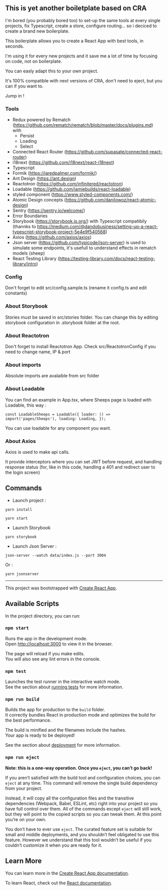 ## This is yet another boiletplate based on CRA

I'm bored (you probably bored too) to set-up the same tools at every single projects, fix Typescript, create a store, configure routing... so i deciced to create a brand new boilerplate.

This boilerplate allows you to create a React App with best tools, in seconds. 

I'm using it for every new projects and it save me a lot of time by focusing on code, not on boilerplate.

You can easly adapt this to your own project. 

It's 100% compatible with next versions of CRA, don't need to eject, but you can if you want to.

Jump in !

### Tools
- Redux powered by Rematch (https://github.com/rematch/rematch/blob/master/docs/plugins.md) with
  - Persist
  - Loading
  - Select
- Connected React Router (https://github.com/supasate/connected-react-router)
- i18next (https://github.com/i18next/react-i18next)
- Typescript 
- Formik (https://jaredpalmer.com/formik/)
- Ant Design (https://ant.design)
- Reactotron (https://github.com/infinitered/reactotron)
- Loadable (https://github.com/jamiebuilds/react-loadable)
- styled component (https://www.styled-components.com/)
- Atomic Design concepts (https://github.com/danilowoz/react-atomic-design)
- Sentry (https://sentry.io/welcome/)
- Error Boundaries
- Storybook (https://storybook.js.org/) with Typescript compatibily (thannks to https://medium.com/@dandobusiness/setting-up-a-react-typescript-storybook-project-5e4e9f540568)
- Axios (https://github.com/axios/axios)
- Json server (https://github.com/typicode/json-server) is used to simulate some endpoints, it's usefull to understand effects in rematch models (sheep)
- React Testing Library (https://testing-library.com/docs/react-testing-library/intro)

### Config
Don't forget to edit src/config.sample.ts (rename it config.ts and edit constants)

### About Storybook
Stories must be saved in src/stories folder. You can change this by editing storybook configuration in .storybook folder at the root.

### About Reactotron
Don't forget to install Reactotron App. Check src/ReactotronConfig if you need to change name, IP & port

### About imports
Absolute imports are avalaible from src folder

### About Loadable
You can find an example in App.tsx, where Sheeps page is loaded with Loadable, this way : 

`const LoadableSheeps = Loadable({
  loader: () => import('pages/Sheeps'),
  loading: Loading,
});`

You can use loadable for any component you want. 

### About Axios
Axios is used to make api calls.

It provide interceptors where you can set JWT before request, and handling response status (for, like in this code, handling a 401 and redirect user to the login screen)

## Commands

- Launch project : 

`yarn install`

`yarn start`

- Launch Storybook

`yarn storybook`

- Launch Json Server :

`json-server --watch data/index.js --port 3004`

Or :

`yarn jsonserver`

---

This project was bootstrapped with [Create React App](https://github.com/facebook/create-react-app).

## Available Scripts

In the project directory, you can run:

### `npm start`

Runs the app in the development mode.<br>
Open [http://localhost:3000](http://localhost:3000) to view it in the browser.

The page will reload if you make edits.<br>
You will also see any lint errors in the console.

### `npm test`

Launches the test runner in the interactive watch mode.<br>
See the section about [running tests](https://facebook.github.io/create-react-app/docs/running-tests) for more information.

### `npm run build`

Builds the app for production to the `build` folder.<br>
It correctly bundles React in production mode and optimizes the build for the best performance.

The build is minified and the filenames include the hashes.<br>
Your app is ready to be deployed!

See the section about [deployment](https://facebook.github.io/create-react-app/docs/deployment) for more information.

### `npm run eject`

**Note: this is a one-way operation. Once you `eject`, you can’t go back!**

If you aren’t satisfied with the build tool and configuration choices, you can `eject` at any time. This command will remove the single build dependency from your project.

Instead, it will copy all the configuration files and the transitive dependencies (Webpack, Babel, ESLint, etc) right into your project so you have full control over them. All of the commands except `eject` will still work, but they will point to the copied scripts so you can tweak them. At this point you’re on your own.

You don’t have to ever use `eject`. The curated feature set is suitable for small and middle deployments, and you shouldn’t feel obligated to use this feature. However we understand that this tool wouldn’t be useful if you couldn’t customize it when you are ready for it.

## Learn More

You can learn more in the [Create React App documentation](https://facebook.github.io/create-react-app/docs/getting-started).

To learn React, check out the [React documentation](https://reactjs.org/).
